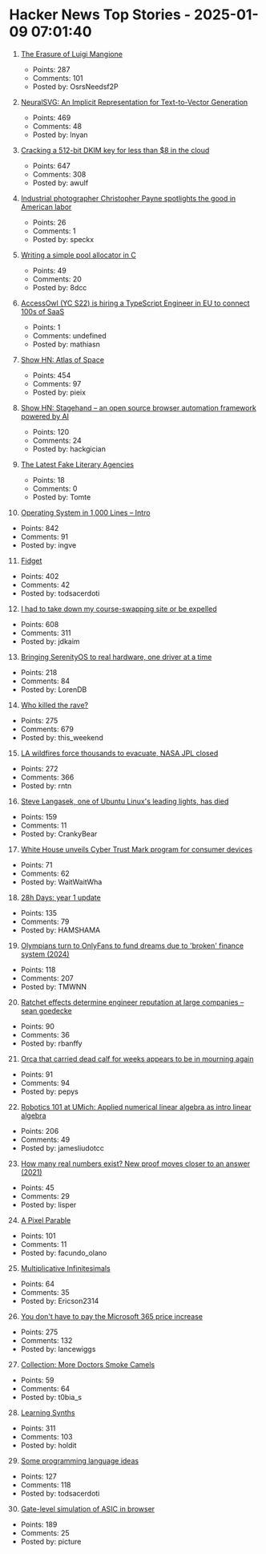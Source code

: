 # Hacker News Top Stories - 2025-01-09 07:01:40

1. [The Erasure of Luigi Mangione](https://substack.evancarroll.com/p/the-erasure-of-luigi-mangione)
   - Points: 287
   - Comments: 101
   - Posted by: OsrsNeedsf2P

2. [NeuralSVG: An Implicit Representation for Text-to-Vector Generation](https://sagipolaczek.github.io/NeuralSVG/)
   - Points: 469
   - Comments: 48
   - Posted by: lnyan

3. [Cracking a 512-bit DKIM key for less than $8 in the cloud](https://dmarcchecker.app/articles/crack-512-bit-dkim-rsa-key)
   - Points: 647
   - Comments: 308
   - Posted by: awulf

4. [Industrial photographer Christopher Payne spotlights the good in American labor](https://www.scopeofwork.net/the-honorable-parts/)
   - Points: 26
   - Comments: 1
   - Posted by: speckx

5. [Writing a simple pool allocator in C](https://8dcc.github.io/programming/pool-allocator.html)
   - Points: 49
   - Comments: 20
   - Posted by: 8dcc

6. [AccessOwl (YC S22) is hiring a TypeScript Engineer in EU to connect 100s of SaaS](https://www.ycombinator.com/companies/accessowl/jobs/cziclTH-senior-software-engineer-typescript-focus)
   - Points: 1
   - Comments: undefined
   - Posted by: mathiasn

7. [Show HN: Atlas of Space](https://atlasof.space/)
   - Points: 454
   - Comments: 97
   - Posted by: pieix

8. [Show HN: Stagehand – an open source browser automation framework powered by AI](https://github.com/browserbase/stagehand)
   - Points: 120
   - Comments: 24
   - Posted by: hackgician

9. [The Latest Fake Literary Agencies](https://writerbeware.blog/2024/08/16/the-latest-fake-literary-agencies/)
   - Points: 18
   - Comments: 0
   - Posted by: Tomte

10. [Operating System in 1,000 Lines – Intro](https://operating-system-in-1000-lines.vercel.app/en)
   - Points: 842
   - Comments: 91
   - Posted by: ingve

11. [Fidget](https://www.mattkeeter.com/projects/fidget/)
   - Points: 402
   - Comments: 42
   - Posted by: todsacerdoti

12. [I had to take down my course-swapping site or be expelled](https://www.linkedin.com/posts/jdkaim_github-jdkaimhuskyswap-huskyswap-project-activity-7282609173316415488-1jdb)
   - Points: 608
   - Comments: 311
   - Posted by: jdkaim

13. [Bringing SerenityOS to real hardware, one driver at a time](https://sdomi.pl/weblog/23-serenityos-realhw/)
   - Points: 218
   - Comments: 84
   - Posted by: LorenDB

14. [Who killed the rave?](https://www.ft.com/content/2138e940-0c81-44b0-87a7-325f278413e1)
   - Points: 275
   - Comments: 679
   - Posted by: this_weekend

15. [LA wildfires force thousands to evacuate, NASA JPL closed](https://www.theregister.com/2025/01/08/los_angeles_fires_jpl/)
   - Points: 272
   - Comments: 366
   - Posted by: rntn

16. [Steve Langasek, one of Ubuntu Linux's leading lights, has died](https://thenewstack.io/steve-langasek-one-of-ubuntu-linuxs-leading-lights-has-died/)
   - Points: 159
   - Comments: 11
   - Posted by: CrankyBear

17. [White House unveils Cyber Trust Mark program for consumer devices](https://www.nextgov.com/cybersecurity/2025/01/white-house-unveils-cyber-trust-mark-program-consumer-devices/401991/)
   - Points: 71
   - Comments: 62
   - Posted by: WaitWaitWha

18. [28h Days: year 1 update](https://sidhion.com/blog/28h_days_update_1/)
   - Points: 135
   - Comments: 79
   - Posted by: HAMSHAMA

19. [Olympians turn to OnlyFans to fund dreams due to 'broken' finance system (2024)](https://www.cbc.ca/sports/olympics/summer/athletics/onlyfans-alysha-newman-canada-olympics-1.7290724)
   - Points: 118
   - Comments: 207
   - Posted by: TMWNN

20. [Ratchet effects determine engineer reputation at large companies – sean goedecke](https://www.seangoedecke.com/ratchet-effects/)
   - Points: 90
   - Comments: 36
   - Posted by: rbanffy

21. [Orca that carried dead calf for weeks appears to be in mourning again](https://www.nytimes.com/2025/01/02/us/mother-orca-tahlequah-calf-dead.html)
   - Points: 91
   - Comments: 94
   - Posted by: pepys

22. [Robotics 101 at UMich: Applied numerical linear algebra as intro linear algebra](https://robotics.umich.edu/academics/courses/course-offerings/rob101-fall-2020/)
   - Points: 206
   - Comments: 49
   - Posted by: jamesliudotcc

23. [How many real numbers exist? New proof moves closer to an answer (2021)](https://www.quantamagazine.org/how-many-numbers-exist-infinity-proof-moves-math-closer-to-an-answer-20210715/)
   - Points: 45
   - Comments: 29
   - Posted by: lisper

24. [A Pixel Parable](https://olano.dev/blog/a-pixel-parable/)
   - Points: 101
   - Comments: 11
   - Posted by: facundo_olano

25. [Multiplicative Infinitesimals](https://github.com/Ericson2314/baccumulation/blob/main/math/multiplicative-infinitesimals.md)
   - Points: 64
   - Comments: 35
   - Posted by: Ericson2314

26. [You don't have to pay the Microsoft 365 price increase](https://www.consumer.org.nz/articles/you-don-t-have-to-pay-the-microsoft-365-price-increase)
   - Points: 275
   - Comments: 132
   - Posted by: lancewiggs

27. [Collection: More Doctors Smoke Camels](https://tobacco.stanford.edu/cigarettes/doctors-smoking/more-doctors-smoke-camels/)
   - Points: 59
   - Comments: 64
   - Posted by: t0bia_s

28. [Learning Synths](https://learningsynths.ableton.com)
   - Points: 311
   - Comments: 103
   - Posted by: holdit

29. [Some programming language ideas](https://jerf.org/iri/post/2025/programming_language_ideas/)
   - Points: 127
   - Comments: 118
   - Posted by: todsacerdoti

30. [Gate-level simulation of ASIC in browser](https://znah.net/tt09/)
   - Points: 189
   - Comments: 25
   - Posted by: picture

